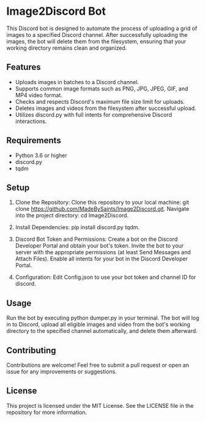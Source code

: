 # Image2Discord Bot

This Discord bot is designed to automate the process of uploading a grid of images to a specified Discord channel. After successfully uploading the images, the bot will delete them from the filesystem, ensuring that your working directory remains clean and organized.

## Features

- Uploads images in batches to a Discord channel.
- Supports common image formats such as PNG, JPG, JPEG, GIF, and MP4 video format.
- Checks and respects Discord's maximum file size limit for uploads.
- Deletes images and videos from the filesystem after successful upload.
- Utilizes discord.py with full intents for comprehensive Discord interactions.

## Requirements

- Python 3.6 or higher
- discord.py
- tqdm

## Setup

1. Clone the Repository:
Clone this repository to your local machine:
git clone https://github.com/MadeBySaints/Image2Discord.git.
Navigate into the project directory:
cd Image2Discord.

3. Install Dependencies:
pip install discord.py tqdm.

4. Discord Bot Token and Permissions:
Create a bot on the Discord Developer Portal and obtain your bot's token. Invite the bot to your server with the appropriate permissions (at least Send Messages and Attach Files). Enable all intents for your bot in the Discord Developer Portal.

5. Configuration:
Edit Config.json to use your bot token and channel ID for discord.

## Usage

Run the bot by executing python dumper.py in your terminal. The bot will log in to Discord, upload all eligible images and video from the bot's working directory to the specified channel automatically, and delete them afterward.

## Contributing

Contributions are welcome! Feel free to submit a pull request or open an issue for any improvements or suggestions.

## License

This project is licensed under the MIT License. See the LICENSE file in the repository for more information.

